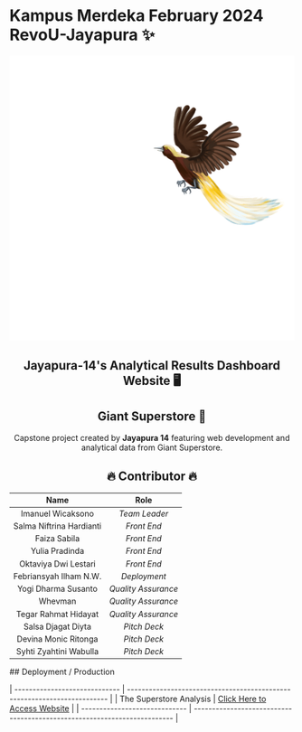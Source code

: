 # Kampus Merdeka February 2024 RevoU-Jayapura ✨
![Logo](./img/logo/Logo-white.svg)

<div align="center"><a name="readme-top"></a>

## Jayapura-14's Analytical Results Dashboard Website 🖥
## Giant Superstore 🛒

Capstone project created by <b>Jayapura 14</b> featuring web development and analytical data from Giant Superstore. <br/>

## 🔥 Contributor 🔥

|          **Name**             |      **Role**       |
| :---------------------------: | :-----------------: |
|       Imanuel Wicaksono       |    _Team Leader_    |
|   Salma Niftrina Hardianti    |     _Front End_     |
|         Faiza Sabila          |     _Front End_     |
|        Yulia Pradinda         |     _Front End_     |
|     Oktaviya Dwi Lestari      |     _Front End_     |
|    Febriansyah Ilham N.W.     |    _Deployment_     |
|     Yogi Dharma Susanto       | _Quality Assurance_ |
|           Whevman             | _Quality Assurance_ |
|      Tegar Rahmat Hidayat     | _Quality Assurance_ |
|      Salsa Djagat Diyta       |    _Pitch Deck_     |
|     Devina Monic Ritonga      |    _Pitch Deck_     |
|    Syhti Zyahtini Wabulla     |    _Pitch Deck_     |

</div>
<div align="left"><a name="readme-bottom"></a>
## Deployment / Production

| ----------------------------- | ------------------------------------------------------------------------ |
|   The Superstore Analysis     | [Click Here to Access Website](https://km-feb24-jayapura-14.vercel.app/) |
| ----------------------------- | ------------------------------------------------------------------------ |
